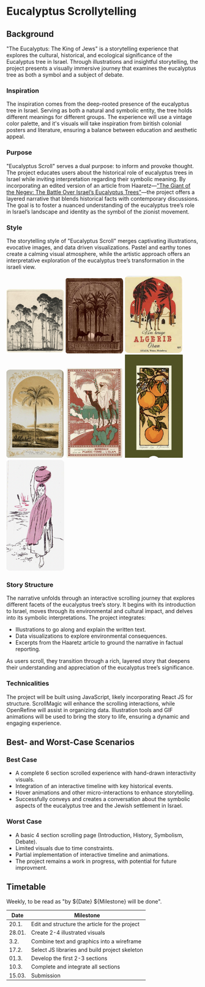 # Eucalyptus Scrollytelling

## Background

"The Eucalyptus: The King of Jews" is a storytelling experience that explores the cultural, historical, and ecological significance of the Eucalyptus tree in Israel. Through illustrations and insightful storytelling, the project presents a visually immersive journey that examines the eucalyptus tree as both a symbol and a subject of debate.

### Inspiration

The inspiration comes from the deep-rooted presence of the eucalyptus tree in Israel. Serving as both a natural and symbolic entity, the tree holds different meanings for different groups.
The experience will use a vintage color palette, and it's visuals will take inspiration from biritish colonial posters and literature, ensuring a balance between education and aesthetic appeal.

### Purpose

"Eucalyptus Scroll" serves a dual purpose: to inform and provoke thought. The project educates users about the historical role of eucalyptus trees in Israel while inviting interpretation regarding their symbolic meaning. By incorporating an edited version of an article from Haaretz—["The Giant of the Negev: The Battle Over Israel’s Eucalyptus Trees"](https://www.haaretz.com/israel-news/2020-02-21/ty-article/.premium/the-giant-of-the-negev-the-battle-over-israels-eucalyptus-trees/0000017f-df8f-df9c-a17f-ff9f350c0000)—the project offers a layered narrative that blends historical facts with contemporary discussions. The goal is to foster a nuanced understanding of the eucalyptus tree’s role in Israel’s landscape and identity as the symbol of the zionist movement.

### Style

The storytelling style of "Eucalyptus Scroll" merges captivating illustrations, evocative images, and data driven visualizations. Pastel and earthy tones create a calming visual atmosphere, while the artistic approach offers an interpretative exploration of the eucalyptus tree’s transformation in the israeli view. 

  <img src="1.png" width="30%" alt="Mood board image 1">
  <img src="2.png" width="30%" alt="Mood board image 2">
  <img src="3.png" width="30%" alt="Mood board image 3">

  <img src="4.png" width="30%" alt="Mood board image 4">
  <img src="5.png" width="30%" alt="Mood board image 5">
  <img src="6.png" width="30%" alt="Mood board image 6">

  <img src="7.png" width="30%" alt="Mood board image 7">


### Story Structure

The narrative unfolds through an interactive scrolling journey that explores different facets of the eucalyptus tree’s story. It begins with its introduction to Israel, moves through its environmental and cultural impact, and delves into its symbolic interpretations. The project integrates:

- Illustrations to go along and explain the written text.
- Data visualizations to explore environmental consequences.
- Excerpts from the Haaretz article to ground the narrative in factual reporting.

As users scroll, they transition through a rich, layered story that deepens their understanding and appreciation of the eucalyptus tree’s significance.

### Technicalities

The project will be built using JavaScript, likely incorporating React JS for structure. ScrollMagic will enhance the scrolling interactions, while OpenRefine will assist in organizing data. Illustration tools and GIF animations will be used to bring the story to life, ensuring a dynamic and engaging experience.

## Best- and Worst-Case Scenarios

### Best Case
- A complete 6 section scrolled experience with hand-drawn interactivity visuals.
- Integration of an interactive timeline with key historical events.
- Hover animations and other micro-interactions to enhance storytelling.
- Successfully conveys and creates a conversation about the symbolic aspects of the eucalyptus tree and the Jewish settlement in Israel.

### Worst Case
- A basic 4 section scrolling page (Introduction, History, Symbolism, Debate).
- Limited visuals due to time constraints.
- Partial implementation of interactive timeline and animations.
- The project remains a work in progress, with potential for future improvment.

## Timetable

Weekly, to be read as "by ${Date} ${Milestone} will be done".

| Date   | Milestone |
|--------|-----------|
| 20.1.  | Edit and structure the article for the project |
| 28.01. | Create 2-4 illustrated visuals |
| 3.2.   | Combine text and graphics into a wireframe |
| 17.2.  | Select JS libraries and build project skeleton |
| 01.3.  | Develop the first 2-3 sections |
| 10.3.  | Complete and integrate all sections |
| 15.03. | Submission |
